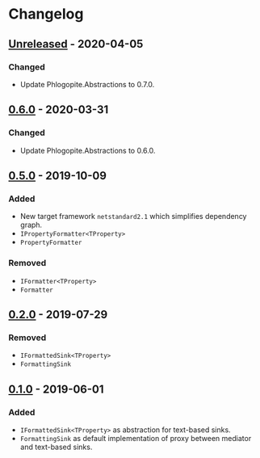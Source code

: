 # Changelog

## [Unreleased] - 2020-04-05
### Changed
- Update Phlogopite.Abstractions to 0.7.0.

## [0.6.0] - 2020-03-31
### Changed
- Update Phlogopite.Abstractions to 0.6.0.

## [0.5.0] - 2019-10-09
### Added
- New target framework `netstandard2.1` which simplifies dependency graph.
- `IPropertyFormatter<TProperty>`
- `PropertyFormatter`

### Removed
- `IFormatter<TProperty>`
- `Formatter`

## [0.2.0] - 2019-07-29
### Removed
- `IFormattedSink<TProperty>`
- `FormattingSink`

## [0.1.0] - 2019-06-01
### Added
- `IFormattedSink<TProperty>` as abstraction for text-based sinks.
- `FormattingSink` as default implementation of proxy between mediator and text-based sinks.

[Unreleased]: https://github.com/qbit86/phlogopite/compare/formatting-0.6.0...HEAD
[0.6.0]: https://github.com/qbit86/phlogopite/compare/formatting-0.5.0...formatting-0.6.0
[0.5.0]: https://github.com/qbit86/phlogopite/compare/formatting-0.2.0...formatting-0.5.0
[0.2.0]: https://github.com/qbit86/phlogopite/compare/formatting-0.1.0...formatting-0.2.0
[0.1.0]: https://github.com/qbit86/phlogopite/releases/tag/formatting-0.1.0

